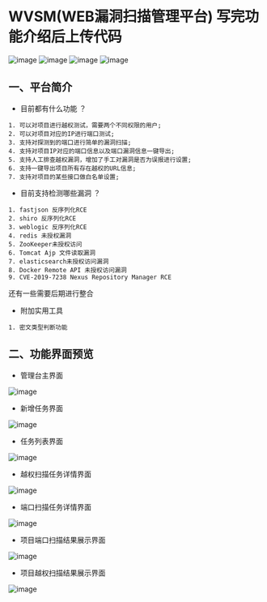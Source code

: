 # WVSM(WEB漏洞扫描管理平台) 写完功能介绍后上传代码
![image](https://user-images.githubusercontent.com/34536372/114827807-b9884600-9dfb-11eb-96df-801d38aa490f.png)
![image](https://user-images.githubusercontent.com/34536372/114828205-34e9f780-9dfc-11eb-8ee4-a9e41b61b4b5.png)
![image](https://img.shields.io/github/stars/Menthol1024/WVSM)
![image](https://img.shields.io/github/v/release/Menthol1024/WVSM?label=wvcm&style=flat-square)
## 一、平台简介
* 目前都有什么功能 ？
```
1. 可以对项目进行越权测试，需要两个不同权限的用户;
2. 可以对项目对应的IP进行端口测试;
3. 支持对探测到的端口进行简单的漏洞扫描;
4. 支持对项目IP对应的端口信息以及端口漏洞信息一键导出;
5. 支持人工排查越权漏洞，增加了手工对漏洞是否为误报进行设置;
6. 支持一键导出项目所有存在越权的URL信息;
7. 支持对项目的某些接口做白名单设置;
```
* 目前支持检测哪些漏洞 ？
```
1. fastjson 反序列化RCE
2. shiro 反序列化RCE
3. weblogic 反序列化RCE
4. redis 未授权漏洞
5. ZooKeeper未授权访问
6. Tomcat Ajp 文件读取漏洞
7. elasticsearch未授权访问漏洞
8. Docker Remote API 未授权访问漏洞
9. CVE-2019-7238 Nexus Repository Manager RCE
```
还有一些需要后期进行整合

* 附加实用工具
```
1. 密文类型判断功能

```
## 二、功能界面预览

* 管理台主界面

![image](https://user-images.githubusercontent.com/34536372/114825497-e25b0c00-9df8-11eb-9312-2b1a79a1b753.png)

* 新增任务界面

![image](https://user-images.githubusercontent.com/34536372/114832637-484b9180-9e01-11eb-9441-942d5297c7b0.png)

* 任务列表界面

![image](https://user-images.githubusercontent.com/34536372/114833386-1ab31800-9e02-11eb-90cd-82d6cd4232e4.png)

* 越权扫描任务详情界面

![image](https://user-images.githubusercontent.com/34536372/114833745-7c738200-9e02-11eb-8c29-d88fcecb7cec.png)

* 端口扫描任务详情界面

![image](https://user-images.githubusercontent.com/34536372/114833884-9d3bd780-9e02-11eb-879f-3145915d42ab.png)

* 项目端口扫描结果展示界面

![image](https://user-images.githubusercontent.com/34536372/114834164-e0964600-9e02-11eb-8ce2-da5ec48a85f4.png)

* 项目越权扫描结果展示界面

![image](https://user-images.githubusercontent.com/34536372/114835038-bf822500-9e03-11eb-8749-4701ac1313e2.png)






